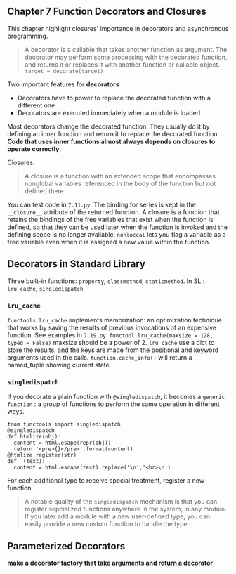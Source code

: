 ## Chapter 7 Function Decorators and Closures
This chapter highlight closures' importance in decorators and asynchronous programming.
> A decorator is a callable that takes another function as argument. The decorator may perform some processing with the decorated function, and returns it or replaces it with another function or callable object.
`target = decorate(target)`

Two important features for **decorators**
- Decorators have to power to replace the decorated function with a different one
- Decorators are executed immediately when a module is loaded

Most decorators change the decorated function. They usually do it by defining an inner function and return it to replace the decorated function. **Code that uses inner functions almost always depends on closures to operate correctly**.

Closures:
> A closure is a function with an extended scope that encompasses nonglobal variables referenced in the body of the function but not defined there.

You can test code in `7.11.py`. The binding for series is kept in the `__closure__` attribute of the returned function.
A closure is a function that retains the bindings of the free variables that exist when the function is defined, so that they can be used later when the function is invoked and the defining scope is no longer available.
`nonloccal` lets you flag a variable as a free variable even when it is assigned a new value within the function.

## Decorators in Standard Library
Three built-in functions: `property`, `classmethod`, `staticmethod`.
In SL : `lru_cache`, `singledispatch`
### `lru_cache`
`functools.lru_cache` implements memorization: an optimization technique that works by saving the results of previous invocations of an expensive function. See examples in `7.19.py`.
`functool.lru_cache(maxsize = 128, typed = False)` maxsize should be a power of 2. `lru_cache` use a dict to store the results, and the keys are made from the positional and keyword arguments used in the calls.
`function.cache_info()` will return a named_tuple showing current state.

### `singledispatch`
If you decorate a plain function with `@singledispatch`, it becomes a `generic function` : a group of functions to perform the same operation in different ways.

    from functools import singledispatch
    @singledispatch
    def htmlize(obj):
      content = html.esape(repr(obj))
      return '<pre>{}</pre>'.format(content)
    @htmlize.register(str)
    def _(text):
      content = html.escape(text).replace('\n','<br>\n')

For each additional type to receive special treatment, register a new function.
> A notable quality of the `singledispatch` mechanism is that you can register sepcialized functions anywhere in the system, in any module. If you later add a module with a new user-defined type, you can easily provide a new custom function to handle the type.

## Parameterized Decorators
**make a decorator factory that take arguments and return a decorator**
